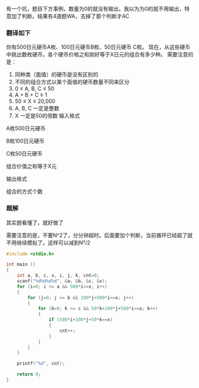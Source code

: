 有一个坑，题目下方事例，数量为0的就没有输出。我以为为0的就不用输出，特意加了判断。结果有4道题WA，去掉了那个判断才AC

### 翻译如下
你有500日元硬币A枚、100日元硬币B枚、50日元硬币 C枚。 现在，从这些硬币中挑出数枚硬币，各个硬币价格之和刚好等于X日元的组合有多少种。 需要注意的是：

1. 同种类（面值）的硬币是没有区别的
2. 不同的组合方式以某个面值的硬币数量不同来区分
3. 0 ≤ A, B, C ≤ 50
4. A + B + C ≥ 1
5. 50 ≤ X ≤ 20,000
6. A, B, C 一定是整数
7. X 一定是50的倍数
输入格式

A枚500日元硬币

B枚100日元硬币

C枚50日元硬币

组合价值之和等于X元

输出格式

组合的方式个数

### 题解
其实题看懂了，就好做了

需要注意的是，不要N^2了，分分钟超时。后面要加个判断，当前循环已经超了就不用继续模拟了。这样可以减到N²/2
```c
#include <stdio.h>

int main ()
{
    int a, b, c, x, i, j, k, cnt=0;
    scanf("%d%d%d%d", &a, &b, &c, &x);
    for (i=0; i <= a && 500*i<=x; i++)
    {
        for (j=0; j <= b && 100*j+500*i<=x; j++)
        {
            for (k=0; k <= c && 50*k+100*j+500*i<=x; k++)
            {
                if (500*i+100*j+50*k==x)
                {
                    cnt++;
                }
            }
        }
    }

    printf("%d", cnt);

    return 0;
}
```